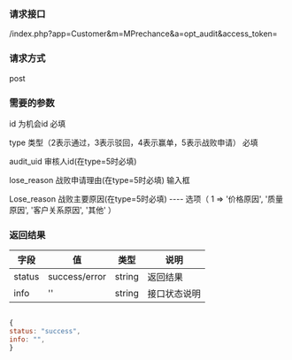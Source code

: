 
### **请求接口**
/index.php?app=Customer&m=MPrechance&a=opt_audit&access_token=



### **请求方式**
post


### **需要的参数**
id                      为机会id     必填

type                    类型（2表示通过，3表示驳回，4表示赢单，5表示战败申请） 必填

audit_uid               审核人id(在type=5时必填)

lose_reason             战败申请理由(在type=5时必填)  输入框 

Lose_reason         战败主要原因(在type=5时必填)  ---- 选项（    1 => '价格原因', '质量原因', '客户关系原因', '其他'   ）


### **返回结果**
|字段       |值             |类型    |说明           |
| --------- |--------      |--------|--------       |
|status     |success/error |string |返回结果         |
|info       | '' | string | 接口状态说明  |


``` javascript

{
status: "success",
info: "",
}


